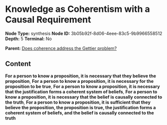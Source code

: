 # Knowledge as Coherentism with a Causal Requirement

**Node Type:** synthesis
**Node ID:** 3b05b92f-8d06-4eee-83c5-9b9966558512
**Depth:** 5
**Terminal:** No

**Parent:** [Does coherence address the Gettier problem?](does-coherence-address-the-gettier-problem-antithesis-03987dd8-0d80-47d0-af2f-9182d5b7de11.md)

## Content

**For a person to know a proposition, it is necessary that they believe the proposition**, **For a person to know a proposition, it is necessary for the proposition to be true**, **For a person to know a proposition, it is necessary that the justification forms a coherent system of beliefs**, **For a person to know a proposition, it is necessary that the belief is causally connected to the truth**, **For a person to know a proposition, it is sufficient that they believe the proposition, the proposition is true, the justification forms a coherent system of beliefs, and the belief is causally connected to the truth**
